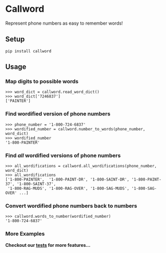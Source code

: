 # Callword
Represent phone numbers as easy to remember words!

## Setup

`pip install callword`

## Usage

### Map digits to possible words

```
>>> word_dict = callword.read_word_dict()
>>> word_dict['7246837']
['PAINTER']
````

### Find wordified version of phone numbers
```
>>> phone_number = '1-800-724-6837'
>>> wordified_number = callword.number_to_words(phone_number, word_dict)
>>> wordified_number
'1-800-PAINTER'
```


### Find _all_ wordified versions of phone numbers
```
>>> all_wordifications = callword.all_wordifications(phone_number, word_dict)
>>> all_wordifications
['1-800-PAINTER',  '1-800-PAINT-DR', '1-800-SAINT-DR', '1-800-PAINT-37', '1-800-SAINT-37', 
 '1-800-RAG-MUDS', '1-800-RAG-OVER', '1-800-SAG-MUDS', '1-800-SAG-OVER' ...]
```

### Convert wordified phone numbers back to numbers

```
>>> callword.words_to_number(wordified_number) 
'1-800-724-6837'
```

### More Examples

**Checkout our [tests](tests/test_callword.py) for more features...**